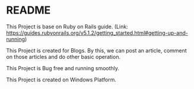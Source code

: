 # README

This Project is base on Ruby on Rails guide. (Link: https://guides.rubyonrails.org/v5.1.2/getting_started.html#getting-up-and-running)

This Project is created for Blogs. By this, we can post an article, comment on those articles and do other basic operation.

This Project is Bug free and running smoothly.

This Project is created on Windows Platform.